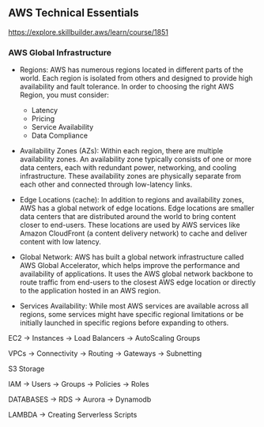 ## AWS Technical Essentials
https://explore.skillbuilder.aws/learn/course/1851

### AWS Global Infrastructure

- Regions: AWS has numerous regions located in different parts of the world. Each region is isolated from others and designed to provide high availability and fault tolerance. 
In order to choosing the right AWS Region, you must consider: 
    - Latency
    - Pricing
    - Service Availability
    - Data Compliance

- Availability Zones (AZs): Within each region, there are multiple availability zones. An availability zone typically consists of one or more data centers, each with redundant power, networking, and cooling infrastructure. These availability zones are physically separate from each other and connected through low-latency links.

- Edge Locations (cache): In addition to regions and availability zones, AWS has a global network of edge locations. Edge locations are smaller data centers that are distributed around the world to bring content closer to end-users. These locations are used by AWS services like Amazon CloudFront (a content delivery network) to cache and deliver content with low latency.

- Global Network: AWS has built a global network infrastructure called AWS Global Accelerator, which helps improve the performance and availability of applications. It uses the AWS global network backbone to route traffic from end-users to the closest AWS edge location or directly to the application hosted in an AWS region.

- Services Availability: While most AWS services are available across all regions, some services might have specific regional limitations or be initially launched in specific regions before expanding to others. 


EC2
-> Instances
-> Load Balancers
-> AutoScaling Groups

VPCs
-> Connectivity
-> Routing
-> Gateways
-> Subnetting

S3 Storage

IAM
-> Users
-> Groups
-> Policies
-> Roles

DATABASES
-> RDS
-> Aurora
-> Dynamodb

LAMBDA
-> Creating Serverless Scripts

